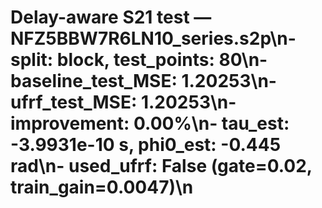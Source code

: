 # Delay-aware S21 test — NFZ5BBW7R6LN10_series.s2p\n- split: block, test_points: 80\n- baseline_test_MSE: 1.20253\n- ufrf_test_MSE: 1.20253\n- improvement: 0.00%\n- tau_est: -3.9931e-10 s, phi0_est: -0.445 rad\n- used_ufrf: False (gate=0.02, train_gain=0.0047)\n